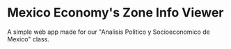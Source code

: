 # Mexico Economy's Zone Info Viewer

A simple web app made for our "Analisis Politico y Socioeconomico de Mexico" class.
